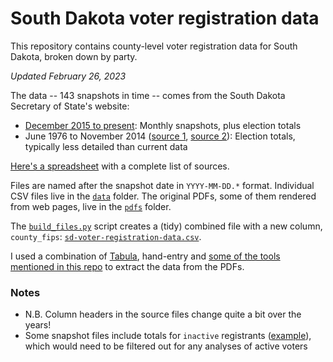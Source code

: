 # South Dakota voter registration data
This repository contains county-level voter registration data for South Dakota, broken down by party.

_Updated February 26, 2023_

The data -- 143 snapshots in time -- comes from the South Dakota Secretary of State's website:
- [December 2015 to present](https://sdsos.gov/elections-voting/upcoming-elections/voter-registration-totals/voter-registration-by-county.aspx): Monthly snapshots, plus election totals
- June 1976 to November 2014 ([source 1](https://sdsos.gov/elections-voting/election-resources/election-history/election-history-search.aspx), [source 2](https://sdsos.gov/elections-voting/election-resources/election-history/official-election-returns.aspx)): Election totals, typically less detailed than current data

[Here's a spreadsheet](https://docs.google.com/spreadsheets/d/10pmZWif5diKq39cQDo4G5NTov3Y5k_FZ-7pHfBYpAJg/edit?usp=sharing) with a complete list of sources.

Files are named after the snapshot date in `YYYY-MM-DD.*` format. Individual CSV files live in the [`data`](data) folder. The original PDFs, some of them rendered from web pages, live in the [`pdfs`](pdfs) folder.

The [`build_files.py`](build_files.py) script creates a (tidy) combined file with a new column, `county_fips`: [`sd-voter-registration-data.csv`](sd-voter-registration-data.csv).

I used a combination of [Tabula](https://tabula.technology/), hand-entry and [some of the tools mentioned in this repo](https://github.com/chadday/nicar_ocr) to extract the data from the PDFs.

### Notes
- N.B. Column headers in the source files change quite a bit over the years!
- Some snapshot files include totals for `inactive` registrants ([example](https://github.com/cjwinchester/sd-voter-registration-data/blob/main/data/2021-04-01.csv)), which would need to be filtered out for any analyses of active voters
